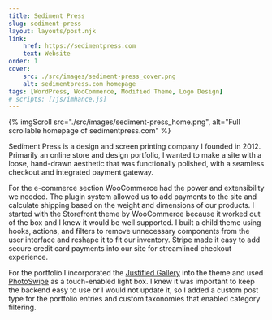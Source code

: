 ```yaml
---
title: Sediment Press
slug: sediment-press
layout: layouts/post.njk
link:
    href: https://sedimentpress.com
    text: Website
order: 1
cover:
    src: ./src/images/sediment-press_cover.png
    alt: sedimentpress.com homepage
tags: [WordPress, WooCommerce, Modified Theme, Logo Design]
# scripts: [/js/imhance.js]
---
```

{% imgScroll src="./src/images/sediment-press_home.png", alt="Full scrollable homepage of sedimentpress.com" %}

Sediment Press is a design and screen printing company I founded in 2012. Primarily an online store and design portfolio, I wanted to make a site with a loose, hand-drawn aesthetic that was functionally polished, with a seamless checkout and integrated payment gateway.

For the e-commerce section WooCommerce had the power and extensibility we needed. The plugin system allowed us to add payments to the site and calculate shipping based on the weight and dimensions of our products. I started with the Storefront theme by WooCommerce because it worked out of the box and I knew it would be well supported. I built a child theme using hooks, actions, and filters to remove unnecessary components from the user interface and reshape it to fit our inventory. Stripe made it easy to add secure credit card payments into our site for streamlined checkout experience.

For the portfolio I incorporated the [Justified Gallery](http://miromannino.github.io/Justified-Gallery/) into the theme and used [PhotoSwipe](https://photoswipe.com/) as a touch-enabled light box. I knew it was important to keep the backend easy to use or I would not update it, so I added a custom post type for the portfolio entries and custom taxonomies that enabled category filtering.
